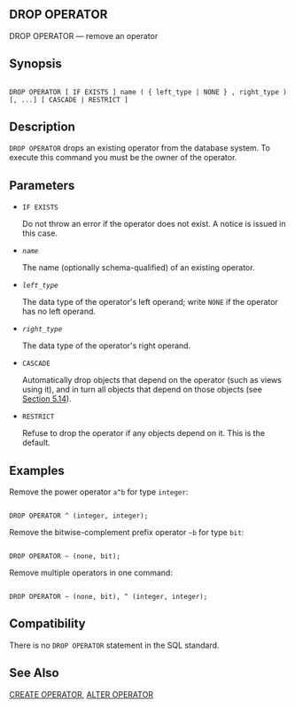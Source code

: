 ## DROP OPERATOR

DROP OPERATOR — remove an operator

## Synopsis

```

DROP OPERATOR [ IF EXISTS ] name ( { left_type | NONE } , right_type ) [, ...] [ CASCADE | RESTRICT ]
```

## Description

`DROP OPERATOR` drops an existing operator from the database system. To execute this command you must be the owner of the operator.

## Parameters

* `IF EXISTS`

    Do not throw an error if the operator does not exist. A notice is issued in this case.

* *`name`*

    The name (optionally schema-qualified) of an existing operator.

* *`left_type`*

    The data type of the operator's left operand; write `NONE` if the operator has no left operand.

* *`right_type`*

    The data type of the operator's right operand.

* `CASCADE`

    Automatically drop objects that depend on the operator (such as views using it), and in turn all objects that depend on those objects (see [Section 5.14](ddl-depend.html "5.14. Dependency Tracking")).

* `RESTRICT`

    Refuse to drop the operator if any objects depend on it. This is the default.

## Examples

Remove the power operator `a^b` for type `integer`:

```

DROP OPERATOR ^ (integer, integer);
```

Remove the bitwise-complement prefix operator `~b` for type `bit`:

```

DROP OPERATOR ~ (none, bit);
```

Remove multiple operators in one command:

```

DROP OPERATOR ~ (none, bit), ^ (integer, integer);
```

## Compatibility

There is no `DROP OPERATOR` statement in the SQL standard.

## See Also

[CREATE OPERATOR](sql-createoperator.html "CREATE OPERATOR"), [ALTER OPERATOR](sql-alteroperator.html "ALTER OPERATOR")